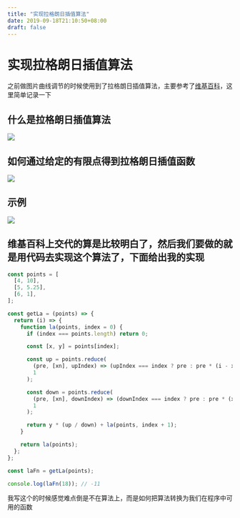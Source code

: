```yaml
---
title: "实现拉格朗日插值算法"
date: 2019-09-18T21:10:50+08:00
draft: false
---
```


# 实现拉格朗日插值算法

之前做图片曲线调节的时候使用到了拉格朗日插值算法，主要参考了[维基百科](https://zh.wikipedia.org/wiki/%E6%8B%89%E6%A0%BC%E6%9C%97%E6%97%A5%E6%8F%92%E5%80%BC%E6%B3%95)，这里简单记录一下

## 什么是拉格朗日插值算法

![](https://raw.githubusercontent.com/johnny19941216/storage-room/master/img/20190918203302.png)

## 如何通过给定的有限点得到拉格朗日插值函数

![](https://raw.githubusercontent.com/johnny19941216/storage-room/master/img/20190918203320.png)

## 示例

![](https://raw.githubusercontent.com/johnny19941216/storage-room/master/img/20190918203341.png)

## 维基百科上交代的算是比较明白了，然后我们要做的就是用代码去实现这个算法了，下面给出我的实现

```javascript
const points = [
  [4, 10],
  [5, 5.25],
  [6, 1],
];

const getLa = (points) => {
  return (i) => {
    function la(points, index = 0) {
      if (index === points.length) return 0;

      const [x, y] = points[index];

      const up = points.reduce(
        (pre, [xn], upIndex) => (upIndex === index ? pre : pre * (i - xn)),
        1
      );

      const down = points.reduce(
        (pre, [xn], downIndex) => (downIndex === index ? pre : pre * (x - xn)),
        1
      );

      return y * (up / down) + la(points, index + 1);
    }

    return la(points);
  };
};

const laFn = getLa(points);

console.log(laFn(18)); // -11
```

我写这个的时候感觉难点倒是不在算法上，而是如何把算法转换为我们在程序中可用的函数
